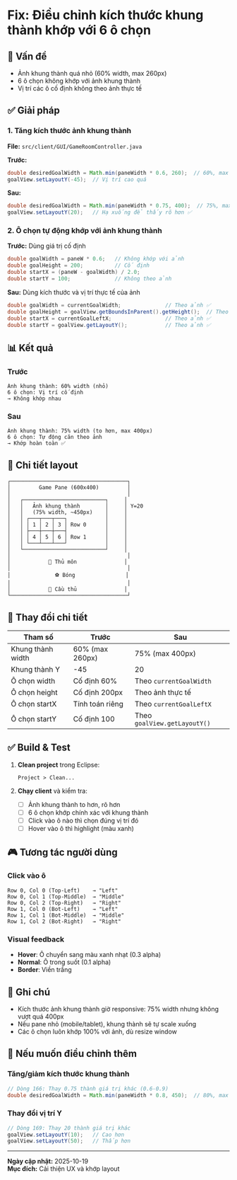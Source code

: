 # Fix: Điều chỉnh kích thước khung thành khớp với 6 ô chọn

## 🎯 Vấn đề
- Ảnh khung thành quá nhỏ (60% width, max 260px)
- 6 ô chọn không khớp với ảnh khung thành
- Vị trí các ô cố định không theo ảnh thực tế

## ✅ Giải pháp

### 1. Tăng kích thước ảnh khung thành

**File:** `src/client/GUI/GameRoomController.java`

**Trước:**
```java
double desiredGoalWidth = Math.min(paneWidth * 0.6, 260);  // 60%, max 260px
goalView.setLayoutY(-45);  // Vị trí cao quá
```

**Sau:**
```java
double desiredGoalWidth = Math.min(paneWidth * 0.75, 400);  // 75%, max 400px ✅
goalView.setLayoutY(20);   // Hạ xuống để thấy rõ hơn ✅
```

### 2. Ô chọn tự động khớp với ảnh khung thành

**Trước:** Dùng giá trị cố định
```java
double goalWidth = paneW * 0.6;   // Không khớp với ảnh
double goalHeight = 200;          // Cố định
double startX = (paneW - goalWidth) / 2.0;
double startY = 100;              // Không theo ảnh
```

**Sau:** Dùng kích thước và vị trí thực tế của ảnh
```java
double goalWidth = currentGoalWidth;              // Theo ảnh ✅
double goalHeight = goalView.getBoundsInParent().getHeight();  // Theo ảnh ✅
double startX = currentGoalLeftX;                 // Theo ảnh ✅
double startY = goalView.getLayoutY();            // Theo ảnh ✅
```

## 📊 Kết quả

### Trước
```
Ảnh khung thành: 60% width (nhỏ)
6 ô chọn: Vị trí cố định
→ Không khớp nhau
```

### Sau
```
Ảnh khung thành: 75% width (to hơn, max 400px)
6 ô chọn: Tự động căn theo ảnh
→ Khớp hoàn toàn ✅
```

## 🎨 Chi tiết layout

```
┌─────────────────────────────────────┐
│         Game Pane (600x400)         │
│                                     │
│   ┌──────────────────────────┐     │
│   │   Ảnh khung thành        │     │ Y=20
│   │   (75% width, ~450px)    │     │
│   │ ┌───┬───┬───┐            │     │
│   │ │ 1 │ 2 │ 3 │ Row 0      │     │
│   │ ├───┼───┼───┤            │     │
│   │ │ 4 │ 5 │ 6 │ Row 1      │     │
│   │ └───┴───┴───┘            │     │
│   └──────────────────────────┘     │
│                                     │
│            🧍 Thủ môn               │
│                                     │
│              ⚽ Bóng                │
│                                     │
│            🏃 Cầu thủ               │
└─────────────────────────────────────┘
```

## 🔧 Thay đổi chi tiết

| Tham số | Trước | Sau |
|---------|-------|-----|
| Khung thành width | 60% (max 260px) | 75% (max 400px) |
| Khung thành Y | -45 | 20 |
| Ô chọn width | Cố định 60% | Theo `currentGoalWidth` |
| Ô chọn height | Cố định 200px | Theo ảnh thực tế |
| Ô chọn startX | Tính toán riêng | Theo `currentGoalLeftX` |
| Ô chọn startY | Cố định 100 | Theo `goalView.getLayoutY()` |

## ✅ Build & Test

1. **Clean project** trong Eclipse:
   ```
   Project > Clean...
   ```

2. **Chạy client** và kiểm tra:
   - [ ] Ảnh khung thành to hơn, rõ hơn
   - [ ] 6 ô chọn khớp chính xác với khung thành
   - [ ] Click vào ô nào thì chọn đúng vị trí đó
   - [ ] Hover vào ô thì highlight (màu xanh)

## 🎮 Tương tác người dùng

### Click vào ô
```
Row 0, Col 0 (Top-Left)    → "Left"
Row 0, Col 1 (Top-Middle)  → "Middle"
Row 0, Col 2 (Top-Right)   → "Right"
Row 1, Col 0 (Bot-Left)    → "Left"
Row 1, Col 1 (Bot-Middle)  → "Middle"
Row 1, Col 2 (Bot-Right)   → "Right"
```

### Visual feedback
- **Hover**: Ô chuyển sang màu xanh nhạt (0.3 alpha)
- **Normal**: Ô trong suốt (0.1 alpha)
- **Border**: Viền trắng

## 📝 Ghi chú

- Kích thước ảnh khung thành giờ responsive: 75% width nhưng không vượt quá 400px
- Nếu pane nhỏ (mobile/tablet), khung thành sẽ tự scale xuống
- Các ô chọn luôn khớp 100% với ảnh, dù resize window

## 🔄 Nếu muốn điều chỉnh thêm

### Tăng/giảm kích thước khung thành
```java
// Dòng 166: Thay 0.75 thành giá trị khác (0.6-0.9)
double desiredGoalWidth = Math.min(paneWidth * 0.8, 450);  // 80%, max 450px
```

### Thay đổi vị trí Y
```java
// Dòng 169: Thay 20 thành giá trị khác
goalView.setLayoutY(10);   // Cao hơn
goalView.setLayoutY(50);   // Thấp hơn
```

---
**Ngày cập nhật:** 2025-10-19  
**Mục đích:** Cải thiện UX và khớp layout
